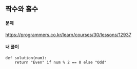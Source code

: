 ## 짝수와 홀수

#### 문제
https://programmers.co.kr/learn/courses/30/lessons/12937

#### 내 풀이
```python3
def solution(num):
    return "Even" if num % 2 == 0 else "Odd"
```
